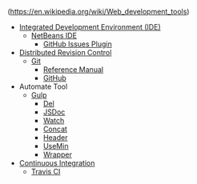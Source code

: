 

(https://en.wikipedia.org/wiki/Web_development_tools)

* [Integrated Development Environment (IDE)](https://en.wikipedia.org/wiki/Integrated_development_environment)
    * [NetBeans IDE](https://netbeans.org/)
        * [GitHub Issues Plugin](https://github.com/junichi11/netbeans-github-issues-plugin)
* [Distributed Revision Control](https://en.wikipedia.org/wiki/Distributed_revision_control)
    * [Git](https://en.wikipedia.org/wiki/Git_\(software\))
        * [Reference Manual](http://git-scm.com/doc)
        * [GitHub](https://en.wikipedia.org/wiki/GitHub)
* Automate Tool
    * [Gulp](http://gulpjs.com/)
        * [Del](https://github.com/gulpjs/gulp/blob/master/docs/recipes/delete-files-folder.md)
        * [JSDoc](https://github.com/jsBoot/gulp-jsdoc)
        * [Watch](https://github.com/floatdrop/gulp-watch)
        * [Concat](https://github.com/wearefractal/gulp-concat)
        * [Header](https://github.com/godaddy/gulp-header)
        * [UseMin](https://github.com/zont/gulp-usemin)
        * [Wrapper](https://github.com/AntouanK/gulp-wrapper)
* [Continuous Integration](https://en.wikipedia.org/wiki/Continuous_integration)
    * [Travis CI](https://travis-ci.org/)